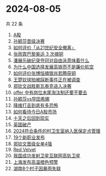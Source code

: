 # 2024-08-05

共 22 条

<!-- BEGIN -->
<!-- 最后更新时间 Mon Aug 05 2024 20:22:11 GMT+0800 (China Standard Time) -->

1. [A股](https://www.zhihu.com/search?q=A%E8%82%A1)
1. [孙颖莎晋级决赛](https://www.zhihu.com/search?q=%E5%AD%99%E9%A2%96%E8%8E%8E%E6%99%8B%E7%BA%A7%E5%86%B3%E8%B5%9B)
1. [如何评价「从21世纪安全撤离」](https://www.zhihu.com/search?q=%E5%A6%82%E4%BD%95%E8%AF%84%E4%BB%B7%E3%80%8C%E4%BB%8E21%E4%B8%96%E7%BA%AA%E5%AE%89%E5%85%A8%E6%92%A4%E7%A6%BB%E3%80%8D)
1. [张雨霏巴黎奥运 3 次摘铜](https://www.zhihu.com/search?q=%E5%BC%A0%E9%9B%A8%E9%9C%8F%E5%B7%B4%E9%BB%8E%E5%A5%A5%E8%BF%90%203%20%E6%AC%A1%E6%91%98%E9%93%9C)
1. [潘展乐破纪录夺冠对自由泳意味着什么](https://www.zhihu.com/search?q=%E6%BD%98%E5%B1%95%E4%B9%90%E7%A0%B4%E7%BA%AA%E5%BD%95%E5%A4%BA%E5%86%A0%E5%AF%B9%E8%87%AA%E7%94%B1%E6%B3%B3%E6%84%8F%E5%91%B3%E7%9D%80%E4%BB%80%E4%B9%88)
1. [为什么中国选择发展高铁而不是廉价航空](https://www.zhihu.com/search?q=%E4%B8%BA%E4%BB%80%E4%B9%88%E4%B8%AD%E5%9B%BD%E9%80%89%E6%8B%A9%E5%8F%91%E5%B1%95%E9%AB%98%E9%93%81%E8%80%8C%E4%B8%8D%E6%98%AF%E5%BB%89%E4%BB%B7%E8%88%AA%E7%A9%BA)
1. [如何评价张博恒摘银肖若腾获铜](https://www.zhihu.com/search?q=%E5%A6%82%E4%BD%95%E8%AF%84%E4%BB%B7%E5%BC%A0%E5%8D%9A%E6%81%92%E6%91%98%E9%93%B6%E8%82%96%E8%8B%A5%E8%85%BE%E8%8E%B7%E9%93%9C)
1. [王楚钦球拍被踩断事件正在被调查](https://www.zhihu.com/search?q=%E7%8E%8B%E6%A5%9A%E9%92%A6%E7%90%83%E6%8B%8D%E8%A2%AB%E8%B8%A9%E6%96%AD%E4%BA%8B%E4%BB%B6%E6%AD%A3%E5%9C%A8%E8%A2%AB%E8%B0%83%E6%9F%A5)
1. [郑钦文战胜斯瓦泰克进入决赛](https://www.zhihu.com/search?q=%E9%83%91%E9%92%A6%E6%96%87%E6%88%98%E8%83%9C%E6%96%AF%E7%93%A6%E6%B3%B0%E5%85%8B%E8%BF%9B%E5%85%A5%E5%86%B3%E8%B5%9B)
1. [offer 中有岗位末尾淘汰制还要不要去](https://www.zhihu.com/search?q=offer%20%E4%B8%AD%E6%9C%89%E5%B2%97%E4%BD%8D%E6%9C%AB%E5%B0%BE%E6%B7%98%E6%B1%B0%E5%88%B6%E8%BF%98%E8%A6%81%E4%B8%8D%E8%A6%81%E5%8E%BB)
1. [孙颖莎vs早田希娜](https://www.zhihu.com/search?q=%E5%AD%99%E9%A2%96%E8%8E%8Evs%E6%97%A9%E7%94%B0%E5%B8%8C%E5%A8%9C)
1. [降维打击到底有多恐怖](https://www.zhihu.com/search?q=%E9%99%8D%E7%BB%B4%E6%89%93%E5%87%BB%E5%88%B0%E5%BA%95%E6%9C%89%E5%A4%9A%E6%81%90%E6%80%96)
1. [如何看待今日A股市场](https://www.zhihu.com/search?q=%E5%A6%82%E4%BD%95%E7%9C%8B%E5%BE%85%E4%BB%8A%E6%97%A5A%E8%82%A1%E5%B8%82%E5%9C%BA)
1. [十天之后回到现实](https://www.zhihu.com/search?q=%E5%8D%81%E5%A4%A9%E4%B9%8B%E5%90%8E%E5%9B%9E%E5%88%B0%E7%8E%B0%E5%AE%9E)
1. [英国破产](https://www.zhihu.com/search?q=%E8%8B%B1%E5%9B%BD%E7%A0%B4%E4%BA%A7)
1. [2024符合条件的村卫生室纳入医保定点管理](https://www.zhihu.com/search?q=2024%E7%AC%A6%E5%90%88%E6%9D%A1%E4%BB%B6%E7%9A%84%E6%9D%91%E5%8D%AB%E7%94%9F%E5%AE%A4%E7%BA%B3%E5%85%A5%E5%8C%BB%E4%BF%9D%E5%AE%9A%E7%82%B9%E7%AE%A1%E7%90%86)
1. [19个新职业发布](https://www.zhihu.com/search?q=19%E4%B8%AA%E6%96%B0%E8%81%8C%E4%B8%9A%E5%8F%91%E5%B8%83)
1. [郑钦文晋级女单4强](https://www.zhihu.com/search?q=%E9%83%91%E9%92%A6%E6%96%87%E6%99%8B%E7%BA%A7%E5%A5%B3%E5%8D%954%E5%BC%BA)
1. [Red Velvet](https://www.zhihu.com/search?q=Red%20Velvet)
1. [我国成功发射卫星互联网高轨卫星](https://www.zhihu.com/search?q=%E6%88%91%E5%9B%BD%E6%88%90%E5%8A%9F%E5%8F%91%E5%B0%84%E5%8D%AB%E6%98%9F%E4%BA%92%E8%81%94%E7%BD%91%E9%AB%98%E8%BD%A8%E5%8D%AB%E6%98%9F)
1. [上海发布高温橙色预警](https://www.zhihu.com/search?q=%E4%B8%8A%E6%B5%B7%E5%8F%91%E5%B8%83%E9%AB%98%E6%B8%A9%E6%A9%99%E8%89%B2%E9%A2%84%E8%AD%A6)
1. [湖南8个村子因暴雨失联](https://www.zhihu.com/search?q=%E6%B9%96%E5%8D%978%E4%B8%AA%E6%9D%91%E5%AD%90%E5%9B%A0%E6%9A%B4%E9%9B%A8%E5%A4%B1%E8%81%94)

<!-- END -->
